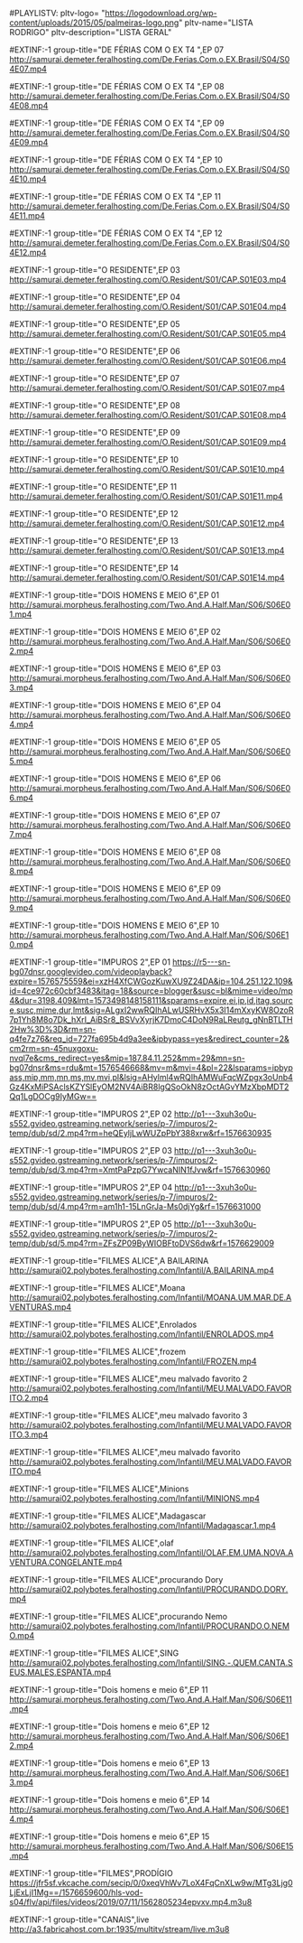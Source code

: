 #PLAYLISTV: pltv-logo= "https://logodownload.org/wp-content/uploads/2015/05/palmeiras-logo.png" pltv-name="LISTA RODRIGO" pltv-description="LISTA GERAL" 


#EXTINF:-1 group-title="DE FÉRIAS COM O EX T4 ",EP 07
http://samurai.demeter.feralhosting.com/De.Ferias.Com.o.EX.Brasil/S04/S04E07.mp4

#EXTINF:-1 group-title="DE FÉRIAS COM O EX T4 ",EP 08
http://samurai.demeter.feralhosting.com/De.Ferias.Com.o.EX.Brasil/S04/S04E08.mp4

#EXTINF:-1 group-title="DE FÉRIAS COM O EX T4 ",EP 09
http://samurai.demeter.feralhosting.com/De.Ferias.Com.o.EX.Brasil/S04/S04E09.mp4

#EXTINF:-1 group-title="DE FÉRIAS COM O EX T4 ",EP 10
http://samurai.demeter.feralhosting.com/De.Ferias.Com.o.EX.Brasil/S04/S04E10.mp4

#EXTINF:-1 group-title="DE FÉRIAS COM O EX T4 ",EP 11
http://samurai.demeter.feralhosting.com/De.Ferias.Com.o.EX.Brasil/S04/S04E11.mp4

#EXTINF:-1 group-title="DE FÉRIAS COM O EX T4 ",EP 12
http://samurai.demeter.feralhosting.com/De.Ferias.Com.o.EX.Brasil/S04/S04E12.mp4

#EXTINF:-1 group-title="O RESIDENTE",EP 03
http://samurai.demeter.feralhosting.com/O.Resident/S01/CAP.S01E03.mp4

#EXTINF:-1 group-title="O RESIDENTE",EP 04
http://samurai.demeter.feralhosting.com/O.Resident/S01/CAP.S01E04.mp4

#EXTINF:-1 group-title="O RESIDENTE",EP 05
http://samurai.demeter.feralhosting.com/O.Resident/S01/CAP.S01E05.mp4

#EXTINF:-1 group-title="O RESIDENTE",EP 06
http://samurai.demeter.feralhosting.com/O.Resident/S01/CAP.S01E06.mp4

#EXTINF:-1 group-title="O RESIDENTE",EP 07
http://samurai.demeter.feralhosting.com/O.Resident/S01/CAP.S01E07.mp4

#EXTINF:-1 group-title="O RESIDENTE",EP 08
http://samurai.demeter.feralhosting.com/O.Resident/S01/CAP.S01E08.mp4

#EXTINF:-1 group-title="O RESIDENTE",EP 09
http://samurai.demeter.feralhosting.com/O.Resident/S01/CAP.S01E09.mp4

#EXTINF:-1 group-title="O RESIDENTE",EP 10
http://samurai.demeter.feralhosting.com/O.Resident/S01/CAP.S01E10.mp4

#EXTINF:-1 group-title="O RESIDENTE",EP 11
http://samurai.demeter.feralhosting.com/O.Resident/S01/CAP.S01E11.mp4

#EXTINF:-1 group-title="O RESIDENTE",EP 12
http://samurai.demeter.feralhosting.com/O.Resident/S01/CAP.S01E12.mp4

#EXTINF:-1 group-title="O RESIDENTE",EP 13
http://samurai.demeter.feralhosting.com/O.Resident/S01/CAP.S01E13.mp4

#EXTINF:-1 group-title="O RESIDENTE",EP 14
http://samurai.demeter.feralhosting.com/O.Resident/S01/CAP.S01E14.mp4


#EXTINF:-1 group-title="DOIS HOMENS E MEIO 6",EP 01
http://samurai.morpheus.feralhosting.com/Two.And.A.Half.Man/S06/S06E01.mp4

#EXTINF:-1 group-title="DOIS HOMENS E MEIO 6",EP 02
http://samurai.morpheus.feralhosting.com/Two.And.A.Half.Man/S06/S06E02.mp4

#EXTINF:-1 group-title="DOIS HOMENS E MEIO 6",EP 03
http://samurai.morpheus.feralhosting.com/Two.And.A.Half.Man/S06/S06E03.mp4

#EXTINF:-1 group-title="DOIS HOMENS E MEIO 6",EP 04
http://samurai.morpheus.feralhosting.com/Two.And.A.Half.Man/S06/S06E04.mp4

#EXTINF:-1 group-title="DOIS HOMENS E MEIO 6",EP 05
http://samurai.morpheus.feralhosting.com/Two.And.A.Half.Man/S06/S06E05.mp4

#EXTINF:-1 group-title="DOIS HOMENS E MEIO 6",EP 06
http://samurai.morpheus.feralhosting.com/Two.And.A.Half.Man/S06/S06E06.mp4

#EXTINF:-1 group-title="DOIS HOMENS E MEIO 6",EP 07
http://samurai.morpheus.feralhosting.com/Two.And.A.Half.Man/S06/S06E07.mp4

#EXTINF:-1 group-title="DOIS HOMENS E MEIO 6",EP 08
http://samurai.morpheus.feralhosting.com/Two.And.A.Half.Man/S06/S06E08.mp4

#EXTINF:-1 group-title="DOIS HOMENS E MEIO 6",EP 09
http://samurai.morpheus.feralhosting.com/Two.And.A.Half.Man/S06/S06E09.mp4

#EXTINF:-1 group-title="DOIS HOMENS E MEIO 6",EP 10
http://samurai.morpheus.feralhosting.com/Two.And.A.Half.Man/S06/S06E10.mp4


#EXTINF:-1 group-title="IMPUROS 2",EP 01
https://r5---sn-bg07dnsr.googlevideo.com/videoplayback?expire=1576575559&ei=xzH4XfCWGozKuwXU9Z24DA&ip=104.251.122.109&id=4ce972c60cbf3483&itag=18&source=blogger&susc=bl&mime=video/mp4&dur=3198.409&lmt=1573498148158111&sparams=expire,ei,ip,id,itag,source,susc,mime,dur,lmt&sig=ALgxI2wwRQIhALwUSRHvX5x3I14mXxyKW8OzoR7p1Yh8M8o7Dk_hXrI_AiBSr8_BSVvXyrjK7DmoC4DoN9RaLReutg_gNnBTLTH2Hw%3D%3D&rm=sn-q4fe7z76&req_id=727fa695b4d9a3ee&ipbypass=yes&redirect_counter=2&cm2rm=sn-45nuxgoxu-nvql7e&cms_redirect=yes&mip=187.84.11.252&mm=29&mn=sn-bg07dnsr&ms=rdu&mt=1576546668&mv=m&mvi=4&pl=22&lsparams=ipbypass,mip,mm,mn,ms,mv,mvi,pl&lsig=AHylml4wRQIhAMWuFqcWZpgx3oUnb4Gz4KxMiPSAclsKZYSlEyOM2NV4AiBR8lgQSoOkN8zOctAGvYMzXbpMDT2Qq1LgDOCg9IyMGw==

#EXTINF:-1 group-title="IMPUROS 2",EP 02
http://p1---3xuh3o0u-s552.gvideo.gstreaming.network/series/p-7/impuros/2-temp/dub/sd/2.mp4?rm=heQEyljLwWUZpPbY388xrw&rf=1576630935

#EXTINF:-1 group-title="IMPUROS 2",EP 03
http://p1---3xuh3o0u-s552.gvideo.gstreaming.network/series/p-7/impuros/2-temp/dub/sd/3.mp4?rm=XmtPaPzpG7YwcaNIN1fJvw&rf=1576630960

#EXTINF:-1 group-title="IMPUROS 2",EP 04
http://p1---3xuh3o0u-s552.gvideo.gstreaming.network/series/p-7/impuros/2-temp/dub/sd/4.mp4?rm=am1h1-15LnGrJa-Ms0djYg&rf=1576631000

#EXTINF:-1 group-title="IMPUROS 2",EP 05
http://p1---3xuh3o0u-s552.gvideo.gstreaming.network/series/p-7/impuros/2-temp/dub/sd/5.mp4?rm=ZFsZP09ByWIOBFtoDVS6dw&rf=1576629009


#EXTINF:-1 group-title="FILMES ALICE",A BAILARINA
http://samurai02.polybotes.feralhosting.com/Infantil/A.BAILARINA.mp4

#EXTINF:-1 group-title="FILMES ALICE",Moana
http://samurai02.polybotes.feralhosting.com/Infantil/MOANA.UM.MAR.DE.AVENTURAS.mp4

#EXTINF:-1 group-title="FILMES ALICE",Enrolados
http://samurai02.polybotes.feralhosting.com/Infantil/ENROLADOS.mp4

#EXTINF:-1 group-title="FILMES ALICE",frozem
http://samurai02.polybotes.feralhosting.com/Infantil/FROZEN.mp4

#EXTINF:-1 group-title="FILMES ALICE",meu malvado favorito 2
http://samurai02.polybotes.feralhosting.com/Infantil/MEU.MALVADO.FAVORITO.2.mp4

#EXTINF:-1 group-title="FILMES ALICE",meu malvado favorito 3
http://samurai02.polybotes.feralhosting.com/Infantil/MEU.MALVADO.FAVORITO.3.mp4

#EXTINF:-1 group-title="FILMES ALICE",meu malvado favorito
http://samurai02.polybotes.feralhosting.com/Infantil/MEU.MALVADO.FAVORITO.mp4

#EXTINF:-1 group-title="FILMES ALICE",Minions
http://samurai02.polybotes.feralhosting.com/Infantil/MINIONS.mp4

#EXTINF:-1 group-title="FILMES ALICE",Madagascar
http://samurai02.polybotes.feralhosting.com/Infantil/Madagascar.1.mp4

#EXTINF:-1 group-title="FILMES ALICE",olaf
http://samurai02.polybotes.feralhosting.com/Infantil/OLAF.EM.UMA.NOVA.AVENTURA.CONGELANTE.mp4

#EXTINF:-1 group-title="FILMES ALICE",procurando Dory
http://samurai02.polybotes.feralhosting.com/Infantil/PROCURANDO.DORY.mp4

#EXTINF:-1 group-title="FILMES ALICE",procurando Nemo
http://samurai02.polybotes.feralhosting.com/Infantil/PROCURANDO.O.NEMO.mp4

#EXTINF:-1 group-title="FILMES ALICE",SING
http://samurai02.polybotes.feralhosting.com/Infantil/SING.-.QUEM.CANTA.SEUS.MALES.ESPANTA.mp4


#EXTINF:-1 group-title="Dois homens e meio 6",EP 11
http://samurai.morpheus.feralhosting.com/Two.And.A.Half.Man/S06/S06E11.mp4

#EXTINF:-1 group-title="Dois homens e meio 6",EP 12
http://samurai.morpheus.feralhosting.com/Two.And.A.Half.Man/S06/S06E12.mp4

#EXTINF:-1 group-title="Dois homens e meio 6",EP 13
http://samurai.morpheus.feralhosting.com/Two.And.A.Half.Man/S06/S06E13.mp4

#EXTINF:-1 group-title="Dois homens e meio 6",EP 14
http://samurai.morpheus.feralhosting.com/Two.And.A.Half.Man/S06/S06E14.mp4

#EXTINF:-1 group-title="Dois homens e meio 6",EP 15
http://samurai.morpheus.feralhosting.com/Two.And.A.Half.Man/S06/S06E15.mp4

#EXTINF:-1 group-title="FILMES",PRODÍGIO
https://jfr5sf.vkcache.com/secip/0/0xeqVhWv7LoX4FqCnXLw9w/MTg3Ljg0LjExLjI1Mg==/1576659600/hls-vod-s04/flv/api/files/videos/2019/07/11/1562805234epvxv.mp4.m3u8

#EXTINF:-1 group-title="CANAIS",live
http://a3.fabricahost.com.br:1935/multitv/stream/live.m3u8
